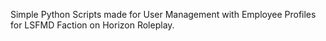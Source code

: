 Simple Python Scripts made for User Management with Employee Profiles for LSFMD Faction on Horizon Roleplay.
